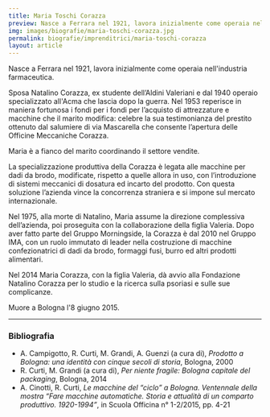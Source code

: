 ```yaml
---
title: Maria Toschi Corazza
preview: Nasce a Ferrara nel 1921, lavora inizialmente come operaia nell'industria farmaceutica
img: images/biografie/maria-toschi-corazza.jpg
permalink: biografie/imprenditrici/maria-toschi-corazza
layout: article
---
```


Nasce a Ferrara nel 1921, lavora inizialmente come operaia nell'industria farmaceutica.

Sposa Natalino Corazza, ex studente dell’Aldini Valeriani e dal 1940 operaio specializzato all'Acma che lascia dopo la guerra. Nel 1953 reperisce in maniera fortunosa i fondi per i fondi per l’acquisto di attrezzature e macchine che il marito modifica: celebre la sua testimonianza del prestito ottenuto dal salumiere di via Mascarella che consente l’apertura delle Officine Meccaniche Corazza.

Maria è a fianco del marito coordinando il settore vendite.

La specializzazione produttiva della Corazza è legata alle macchine per dadi da brodo, modificate, rispetto a quelle allora in uso, con l’introduzione di sistemi meccanici di dosatura ed incarto del prodotto. Con questa soluzione l’azienda vince la concorrenza straniera e si impone sul mercato internazionale.

Nel 1975, alla morte di Natalino, Maria assume la direzione complessiva dell’azienda, poi proseguita con la collaborazione della figlia Valeria. Dopo aver fatto parte del Gruppo Morningside, la Corazza è dal 2010 nel Gruppo IMA, con un ruolo immutato di leader nella costruzione di macchine confezionatrici di dadi da brodo, formaggi fusi, burro ed altri prodotti alimentari.

Nel 2014 Maria Corazza, con la figlia Valeria, dà avvio alla Fondazione Natalino Corazza per lo studio e la ricerca sulla psoriasi e sulle sue complicanze.

Muore a Bologna l'8 giugno 2015.

---

### Bibliografia
- A. Campigotto, R. Curti, M. Grandi, A. Guenzi (a cura di), *Prodotto a Bologna: una identità con cinque secoli di storia*, Bologna, 2000
- R. Curti, M. Grandi (a cura di), *Per niente fragile: Bologna capitale del packaging*, Bologna, 2014
- A. Cinotti, R. Curti, *Le macchine del “ciclo” a Bologna. Ventennale della mostra “Fare macchine automatiche. Storia e attualità di un comparto produttivo. 1920-1994”*, in Scuola Officina n° 1-2/2015, pp. 4-21
